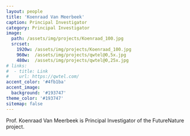 ```yaml
---
layout: people
title: 'Koenraad Van Meerbeek'
caption: Principal Investigator
category: Principal Investigator
image: 
  path: /assets/img/projects/Koenraad_100.jpg
  srcset: 
    1920w: /assets/img/projects/Koenraad_100.jpg
    960w:  /assets/img/projects/qwtel@0,5x.jpg
    480w:  /assets/img/projects/qwtel@0,25x.jpg
# links:
#  - title: Link
#    url: https://qwtel.com/
accent_color: '#4fb1ba'
accent_image:
  background: '#193747'
theme_color: '#193747'
sitemap: false
---
```

Prof. Koenraad Van Meerbeek is Principal Investigator of the FutureNature project.
